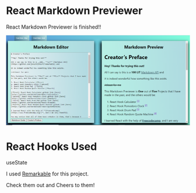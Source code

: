 # React Markdown Previewer

React Markdown Previewer is finished!!

![](/src/images/mar.png)

# React Hooks Used

useState

I used [Remarkable](https://github.com/jonschlinkert/remarkable) for this project.

Check them out and Cheers to them!

